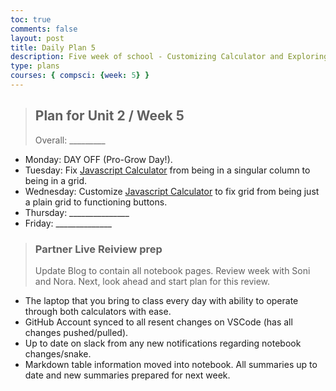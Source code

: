 ```yaml
---
toc: true
comments: false
layout: post
title: Daily Plan 5
description: Five week of school - Customizing Calculator and Exploring Sprite Sheets
type: plans
courses: { compsci: {week: 5} }
---
```


> ## Plan for Unit 2 / Week 5
> Overall: _________
- Monday: DAY OFF (Pro-Grow Day!).
- Tuesday: Fix [Javascript Calculator](http://127.0.0.1:4200/Student2//2023/09/19/Javascript-Calculator.html) from being in a singular column to being in a grid.
- Wednesday: Customize [Javascript Calculator](http://127.0.0.1:4200/Student2//2023/09/19/Javascript-Calculator.html) to fix grid from being just a plain grid to functioning buttons.
- Thursday: _______________
- Friday: ______________

> ### Partner Live Reiview prep
> Update Blog to contain all notebook pages. Review week with Soni and Nora. Next, look ahead and start plan for this review.
- The laptop that you bring to class every day with ability to operate through both calculators with ease.
- GitHub Account synced to all resent changes on VSCode (has all changes pushed/pulled).
- Up to date on slack from any new notifications regarding notebook changes/snake. 
- Markdown table information moved into notebook. All summaries up to date and new summaries prepared for next week.